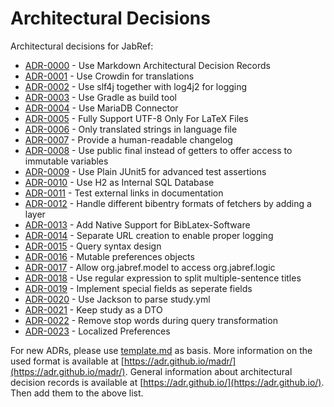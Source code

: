 # Architectural Decisions

Architectural decisions for JabRef:

* [ADR-0000](https://github.com/JabRef/jabref/tree/master/docs/adr/0000-use-markdown-architectural-decision-records.md) - Use Markdown Architectural Decision Records
* [ADR-0001](https://github.com/JabRef/jabref/tree/master/docs/adr/0001-use-crowdin-for-translations.md) - Use Crowdin for translations
* [ADR-0002](https://github.com/JabRef/jabref/tree/master/docs/adr/0002-use-slf4j-for-logging.md) - Use slf4j together with log4j2 for logging
* [ADR-0003](https://github.com/JabRef/jabref/tree/master/docs/adr/0003-use-gradle-as-build-tool.md) - Use Gradle as build tool
* [ADR-0004](https://github.com/JabRef/jabref/tree/master/docs/adr/0004-use-mariadb-connector.md) - Use MariaDB Connector
* [ADR-0005](https://github.com/JabRef/jabref/tree/master/docs/adr/0005-fully-support-utf8-only-for-latex-files.md) - Fully Support UTF-8 Only For LaTeX Files
* [ADR-0006](https://github.com/JabRef/jabref/tree/master/docs/adr/0006-only-translated-strings-in-language-file.md) - Only translated strings in language file
* [ADR-0007](https://github.com/JabRef/jabref/tree/master/docs/adr/0007-human-readable-changelog.md) - Provide a human-readable changelog
* [ADR-0008](https://github.com/JabRef/jabref/tree/master/docs/adr/0008-use-public-final-instead-of-getters.md) - Use public final instead of getters to offer access to immutable variables
* [ADR-0009](https://github.com/JabRef/jabref/tree/master/docs/adr/0009-use-plain-junit5-for-testing.md) - Use Plain JUnit5 for advanced test assertions
* [ADR-0010](https://github.com/JabRef/jabref/tree/master/docs/adr/0010-use-h2-as-internal-database.md) - Use H2 as Internal SQL Database
* [ADR-0011](https://github.com/JabRef/jabref/tree/master/docs/adr/0011-test-external-links-in-documentation.md) - Test external links in documentation
* [ADR-0012](https://github.com/JabRef/jabref/tree/master/docs/adr/0012-handle-different-bibEntry-formats-of-fetchers.md) - Handle different bibentry formats of fetchers by adding a layer
* [ADR-0013](https://github.com/JabRef/jabref/tree/master/docs/adr/0013-add-native-support-biblatex-software.md) - Add Native Support for BibLatex-Software
* [ADR-0014](https://github.com/JabRef/jabref/tree/master/docs/adr/0014-separate-URL-creation-to-enable-proper-logging.md) - Separate URL creation to enable proper logging
* [ADR-0015](https://github.com/JabRef/jabref/tree/master/docs/adr/0015-support-an-abstract-query-syntax-for-query-conversion.md) - Query syntax design
* [ADR-0016](https://github.com/JabRef/jabref/tree/master/docs/adr/0016-mutable-preferences-objects.md) - Mutable preferences objects
* [ADR-0017](https://github.com/JabRef/jabref/tree/master/docs/adr/0017-allow-model-access-logic.md) - Allow org.jabref.model to access org.jabref.logic
* [ADR-0018](https://github.com/JabRef/jabref/blob/master/docs/adr/0018-use-regular-expression-to-split-multiple-sentence-titles.md) - Use regular expression to split multiple-sentence titles
* [ADR-0019](https://github.com/JabRef/jabref/blob/master/docs/adr/0019-implement-special-fields-as-seperate-fields.md) - Implement special fields as seperate fields
* [ADR-0020](https://github.com/JabRef/jabref/blob/master/docs/adr/0020-use-Jackson-to-parse-study-yml.md) - Use Jackson to parse study.yml
* [ADR-0021](https://github.com/JabRef/jabref/blob/master/docs/adr/0021-keep-study-as-a-dto.md) - Keep study as a DTO
* [ADR-0022](https://github.com/JabRef/jabref/blob/master/docs/adr/0022-remove-stop-words-during-query-transformation.md) - Remove stop words during query transformation
* [ADR-0023](https://github.com/JabRef/jabref/blob/master/docs/adr/0023-localized-preferences.md) - Localized Preferences

For new ADRs, please use [template.md](https://github.com/JabRef/jabref/tree/master/docs/adr/template.md) as basis. More information on the used format is available at [https://adr.github.io/madr/](https://adr.github.io/madr/). General information about architectural decision records is available at [https://adr.github.io/](https://adr.github.io/). Then add them to the above list.

